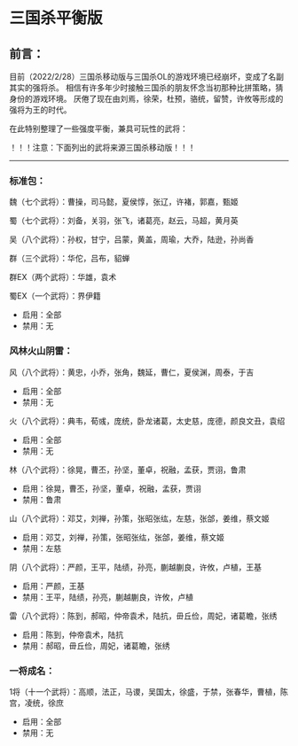 # 三国杀平衡版

## 前言：
目前（2022/2/28）三国杀移动版与三国杀OL的游戏环境已经崩坏，变成了名副其实的强将杀。
相信有许多年少时接触三国杀的朋友怀念当初那种比拼策略，猜身份的游戏环境。
厌倦了现在由刘焉，徐荣，杜预，骆统，留赞，许攸等形成的强将为王的时代。

在此特别整理了一些强度平衡，兼具可玩性的武将：

！！！注意：下面列出的武将来源三国杀移动版！！！

---

### 标准包：

魏（七个武将）：曹操，司马懿，夏侯惇，张辽，许褚，郭嘉，甄姬

蜀（七个武将）：刘备，关羽，张飞，诸葛亮，赵云，马超，黄月英

吴（八个武将）：孙权，甘宁，吕蒙，黄盖，周瑜，大乔，陆逊，孙尚香

群（三个武将）：华佗，吕布，貂蝉

群EX（两个武将）：华雄，袁术

蜀EX（一个武将）：界伊籍

- 启用：全部
- 禁用：无

### 风林火山阴雷：

风（八个武将）：黄忠，小乔，张角，魏延，曹仁，夏侯渊，周泰，于吉

- 启用：全部
- 禁用：无

火（八个武将）：典韦，荀彧，庞统，卧龙诸葛，太史慈，庞德，颜良文丑，袁绍

- 启用：全部
- 禁用：无

林（八个武将）：徐晃，曹丕，孙坚，董卓，祝融，孟获，贾诩，鲁肃

- 启用：徐晃，曹丕，孙坚，董卓，祝融，孟获，贾诩
- 禁用：鲁肃

山（八个武将）：邓艾，刘禅，孙策，张昭张纮，左慈，张郃，姜维，蔡文姬

- 启用：邓艾，刘禅，孙策，张昭张纮，张郃，姜维，蔡文姬
- 禁用：左慈

阴（八个武将）：严颜，王平，陆绩，孙亮，蒯越蒯良，许攸，卢植，王基

- 启用：严颜，王基
- 禁用：王平，陆绩，孙亮，蒯越蒯良，许攸，卢植

雷（八个武将）：陈到，郝昭，仲帝袁术，陆抗，毌丘俭，周妃，诸葛瞻，张绣

- 启用：陈到，仲帝袁术，陆抗
- 禁用：郝昭，毌丘俭，周妃，诸葛瞻，张绣

### 一将成名：

1将（十一个武将）：高顺，法正，马谡，吴国太，徐盛，于禁，张春华，曹植，陈宫，凌统，徐庶

- 启用：全部
- 禁用：无
